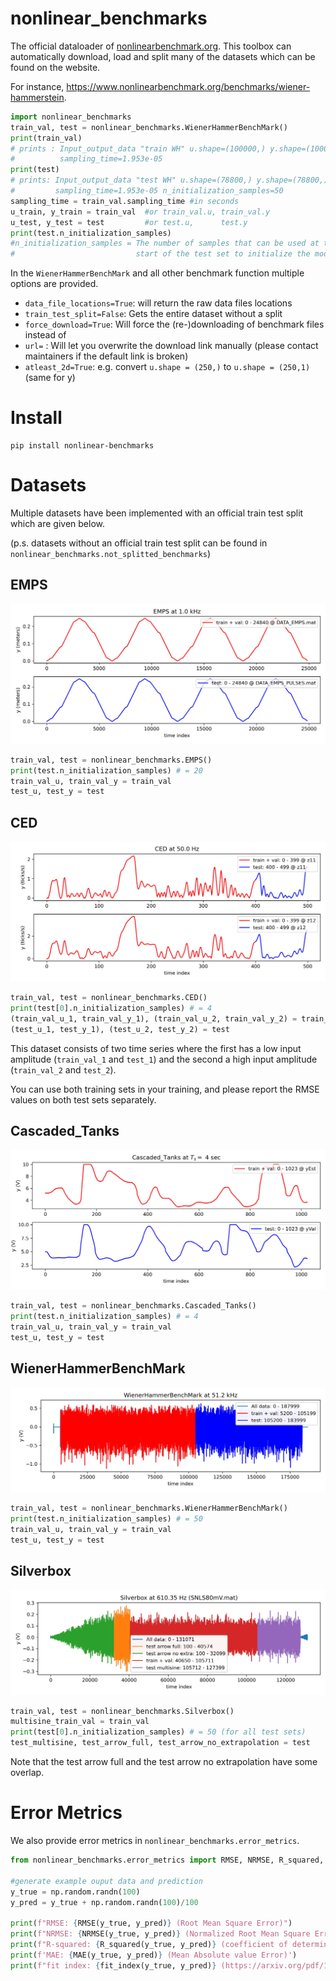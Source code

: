 
# nonlinear_benchmarks
 
The official dataloader of [nonlinearbenchmark.org](http://www.nonlinearbenchmark.org/). This toolbox can automatically download, load and split many of the datasets which can be found on the website. 

For instance, https://www.nonlinearbenchmark.org/benchmarks/wiener-hammerstein.

```python
import nonlinear_benchmarks
train_val, test = nonlinear_benchmarks.WienerHammerBenchMark()
print(train_val) 
# prints : Input_output_data "train WH" u.shape=(100000,) y.shape=(100000,)
#          sampling_time=1.953e-05
print(test)
# prints: Input_output_data "test WH" u.shape=(78800,) y.shape=(78800,) 
#         sampling_time=1.953e-05 n_initialization_samples=50
sampling_time = train_val.sampling_time #in seconds
u_train, y_train = train_val  #or train_val.u, train_val.y
u_test, y_test = test         #or test.u,      test.y
print(test.n_initialization_samples) 
#n_initialization_samples = The number of samples that can be used at the 
#                           start of the test set to initialize the model state.
```

In the `WienerHammerBenchMark` and all other benchmark function multiple options are provided. 
 * `data_file_locations=True`: will return the raw data files locations
 * `train_test_split=False`: Gets the entire dataset without a split
 * `force_download=True`: Will force the (re-)downloading of benchmark files instead of 
 * `url=` : Will let you overwrite the download link manually (please contact maintainers if the default link is broken)
 * `atleast_2d=True`: e.g. convert `u.shape = (250,)` to `u.shape = (250,1)` (same for y)

# Install

```
pip install nonlinear-benchmarks
```

# Datasets

Multiple datasets have been implemented with an official train test split which are given below. 

(p.s. datasets without an official train test split can be found in `nonlinear_benchmarks.not_splitted_benchmarks`)

## EMPS

![image](figures/EMPS.jpg)

```python
train_val, test = nonlinear_benchmarks.EMPS()
print(test.n_initialization_samples) # = 20
train_val_u, train_val_y = train_val
test_u, test_y = test
```

## CED

![image](figures/CED.jpg)

```python
train_val, test = nonlinear_benchmarks.CED()
print(test[0].n_initialization_samples) # = 4
(train_val_u_1, train_val_y_1), (train_val_u_2, train_val_y_2) = train_val
(test_u_1, test_y_1), (test_u_2, test_y_2) = test
```

This dataset consists of two time series where the first has a low input amplitude (`train_val_1` and `test_1`) and the second a high input amplitude (`train_val_2` and `test_2`).  

You can use both training sets in your training, and please report the RMSE values on both test sets separately. 

## Cascaded_Tanks

![image](figures/Cascaded_Tanks.jpg)

```python
train_val, test = nonlinear_benchmarks.Cascaded_Tanks()
print(test.n_initialization_samples) # = 4
train_val_u, train_val_y = train_val
test_u, test_y = test
```


## WienerHammerBenchMark

![image](figures/WienerHammerBenchMark.jpg)

```python
train_val, test = nonlinear_benchmarks.WienerHammerBenchMark()
print(test.n_initialization_samples) # = 50
train_val_u, train_val_y = train_val
test_u, test_y = test
```


## Silverbox

![image](figures/Silverbox.jpg)

```python
train_val, test = nonlinear_benchmarks.Silverbox()
multisine_train_val = train_val
print(test[0].n_initialization_samples) # = 50 (for all test sets)
test_multisine, test_arrow_full, test_arrow_no_extrapolation = test
```

Note that the test arrow full and the test arrow no extrapolation have some overlap.

# Error Metrics

We also provide error metrics in `nonlinear_benchmarks.error_metrics`.

```python
from nonlinear_benchmarks.error_metrics import RMSE, NRMSE, R_squared, MAE, fit_index

#generate example ouput data and prediction 
y_true = np.random.randn(100)
y_pred = y_true + np.random.randn(100)/100

print(f"RMSE: {RMSE(y_true, y_pred)} (Root Mean Square Error)")
print(f"NRMSE: {NRMSE(y_true, y_pred)} (Normalized Root Mean Square Error)")
print(f"R-squared: {R_squared(y_true, y_pred)} (coefficient of determination R^2)")
print(f'MAE: {MAE(y_true, y_pred)} (Mean Absolute value Error)')
print(f"fit index: {fit_index(y_true, y_pred)} (https://arxiv.org/pdf/1902.00683.pdf page 31)")
```
